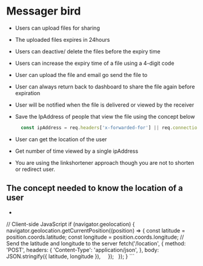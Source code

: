 # Messager bird
- Users can upload files for sharing
- The uploaded files expires in 24hours
- Users can deactive/ delete the files before the expiry time
- Users can increase the expiry time of a file using a 4-digit code
- User can upload the file and email go send the file to
- User can always return back to dashboard to share the file again before expiration
- User will be notified when the file is delivered or viewed by the receiver
- Save the IpAddress of people that view the file using the concept below
  
  ```js
    const ipAddress = req.headers['x-forwarded-for'] || req.connection.remoteAddress;
  ```

- User can get the location of the user
- Get number of time viewed by a single  ipAddress
- You are using the linkshortener approach though you are not to shorten or redirect user.

## The concept needed to know the location of a user

  - ```js
  // Client-side JavaScript
if (navigator.geolocation) {
  navigator.geolocation.getCurrentPosition((position) => {
    const latitude = position.coords.latitude;
    const longitude = position.coords.longitude;
    // Send the latitude and longitude to the server
    fetch('/location', {
      method: 'POST',
      headers: {
        'Content-Type': 'application/json',
      },
      body: JSON.stringify({ latitude, longitude }),
    });
  });
}
    ```